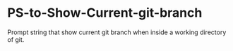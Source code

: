 # PS-to-Show-Current-git-branch
Prompt string that show current git branch when inside a working directory of git.
